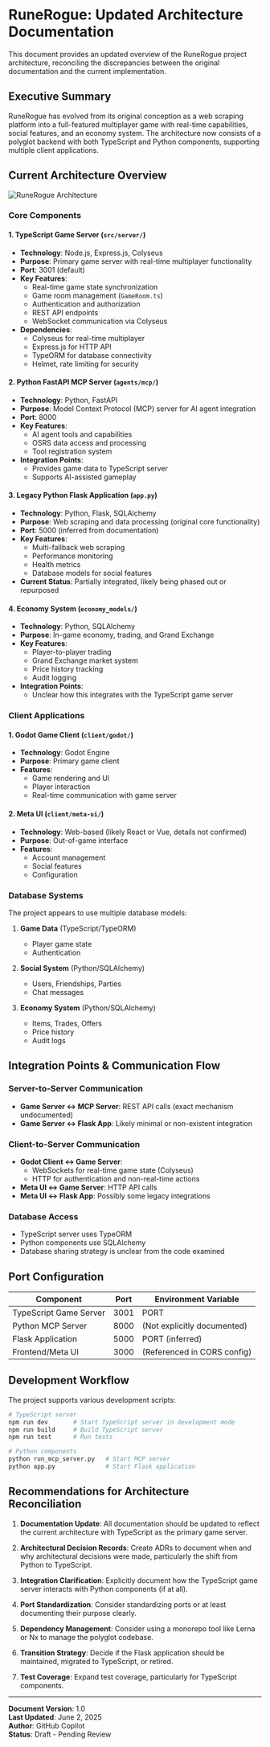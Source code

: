 # RuneRogue: Updated Architecture Documentation

This document provides an updated overview of the RuneRogue project architecture, reconciling the discrepancies between the original documentation and the current implementation.

## Executive Summary

RuneRogue has evolved from its original conception as a web scraping platform into a full-featured multiplayer game with real-time capabilities, social features, and an economy system. The architecture now consists of a polyglot backend with both TypeScript and Python components, supporting multiple client applications.

## Current Architecture Overview

![RuneRogue Architecture](https://i.imgur.com/placeholder.png)

### Core Components

#### 1. TypeScript Game Server (`src/server/`)

- **Technology**: Node.js, Express.js, Colyseus
- **Purpose**: Primary game server with real-time multiplayer functionality
- **Port**: 3001 (default)
- **Key Features**:
  - Real-time game state synchronization
  - Game room management (`GameRoom.ts`)
  - Authentication and authorization
  - REST API endpoints
  - WebSocket communication via Colyseus
- **Dependencies**:
  - Colyseus for real-time multiplayer
  - Express.js for HTTP API
  - TypeORM for database connectivity
  - Helmet, rate limiting for security

#### 2. Python FastAPI MCP Server (`agents/mcp/`)

- **Technology**: Python, FastAPI
- **Purpose**: Model Context Protocol (MCP) server for AI agent integration
- **Port**: 8000
- **Key Features**:
  - AI agent tools and capabilities
  - OSRS data access and processing
  - Tool registration system
- **Integration Points**:
  - Provides game data to TypeScript server
  - Supports AI-assisted gameplay

#### 3. Legacy Python Flask Application (`app.py`)

- **Technology**: Python, Flask, SQLAlchemy
- **Purpose**: Web scraping and data processing (original core functionality)
- **Port**: 5000 (inferred from documentation)
- **Key Features**:
  - Multi-fallback web scraping
  - Performance monitoring
  - Health metrics
  - Database models for social features
- **Current Status**: Partially integrated, likely being phased out or repurposed

#### 4. Economy System (`economy_models/`)

- **Technology**: Python, SQLAlchemy
- **Purpose**: In-game economy, trading, and Grand Exchange
- **Key Features**:
  - Player-to-player trading
  - Grand Exchange market system
  - Price history tracking
  - Audit logging
- **Integration Points**:
  - Unclear how this integrates with the TypeScript game server

### Client Applications

#### 1. Godot Game Client (`client/godot/`)

- **Technology**: Godot Engine
- **Purpose**: Primary game client
- **Features**:
  - Game rendering and UI
  - Player interaction
  - Real-time communication with game server

#### 2. Meta UI (`client/meta-ui/`)

- **Technology**: Web-based (likely React or Vue, details not confirmed)
- **Purpose**: Out-of-game interface
- **Features**:
  - Account management
  - Social features
  - Configuration

### Database Systems

The project appears to use multiple database models:

1. **Game Data** (TypeScript/TypeORM)

   - Player game state
   - Authentication

2. **Social System** (Python/SQLAlchemy)

   - Users, Friendships, Parties
   - Chat messages

3. **Economy System** (Python/SQLAlchemy)
   - Items, Trades, Offers
   - Price history
   - Audit logs

## Integration Points & Communication Flow

### Server-to-Server Communication

- **Game Server ↔ MCP Server**: REST API calls (exact mechanism undocumented)
- **Game Server ↔ Flask App**: Likely minimal or non-existent integration

### Client-to-Server Communication

- **Godot Client ↔ Game Server**:
  - WebSockets for real-time game state (Colyseus)
  - HTTP for authentication and non-real-time actions
- **Meta UI ↔ Game Server**: HTTP API calls
- **Meta UI ↔ Flask App**: Possibly some legacy integrations

### Database Access

- TypeScript server uses TypeORM
- Python components use SQLAlchemy
- Database sharing strategy is unclear from the code examined

## Port Configuration

| Component              | Port | Environment Variable        |
| ---------------------- | ---- | --------------------------- |
| TypeScript Game Server | 3001 | PORT                        |
| Python MCP Server      | 8000 | (Not explicitly documented) |
| Flask Application      | 5000 | PORT (inferred)             |
| Frontend/Meta UI       | 3000 | (Referenced in CORS config) |

## Development Workflow

The project supports various development scripts:

```bash
# TypeScript server
npm run dev       # Start TypeScript server in development mode
npm run build     # Build TypeScript server
npm run test      # Run tests

# Python components
python run_mcp_server.py   # Start MCP server
python app.py              # Start Flask application
```

## Recommendations for Architecture Reconciliation

1. **Documentation Update**: All documentation should be updated to reflect the current architecture with TypeScript as the primary game server.

2. **Architectural Decision Records**: Create ADRs to document when and why architectural decisions were made, particularly the shift from Python to TypeScript.

3. **Integration Clarification**: Explicitly document how the TypeScript game server interacts with Python components (if at all).

4. **Port Standardization**: Consider standardizing ports or at least documenting their purpose clearly.

5. **Dependency Management**: Consider using a monorepo tool like Lerna or Nx to manage the polyglot codebase.

6. **Transition Strategy**: Decide if the Flask application should be maintained, migrated to TypeScript, or retired.

7. **Test Coverage**: Expand test coverage, particularly for TypeScript components.

---

**Document Version**: 1.0  
**Last Updated**: June 2, 2025  
**Author**: GitHub Copilot  
**Status**: Draft - Pending Review
